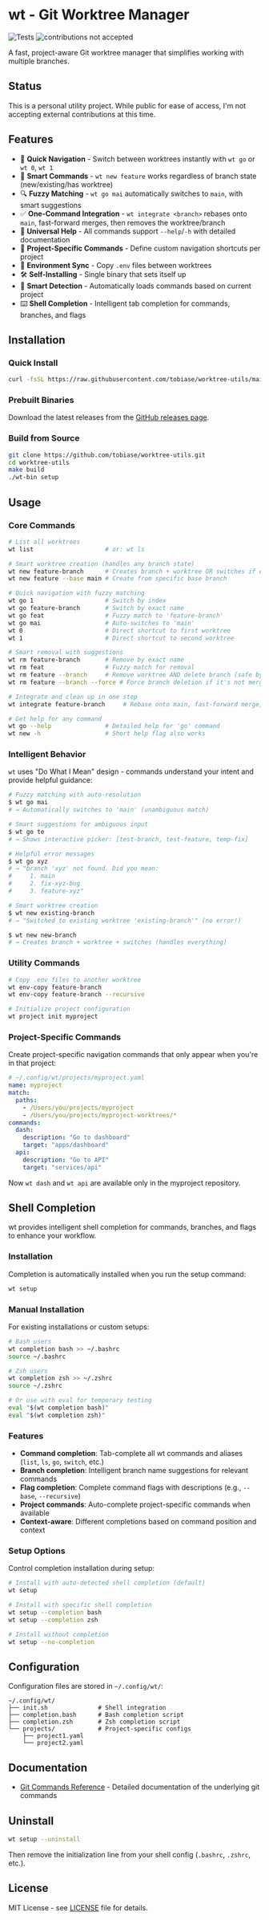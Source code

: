 # wt - Git Worktree Manager

![Tests](https://github.com/tobiase/worktree-utils/workflows/Tests/badge.svg)
![contributions not accepted](https://img.shields.io/badge/contributions-not%20accepted-red.svg)

A fast, project-aware Git worktree manager that simplifies working with multiple branches.

## Status

This is a personal utility project. While public for ease of access, I'm not accepting external contributions at this time.

## Features

- 🚀 **Quick Navigation** - Switch between worktrees instantly with `wt go` or `wt 0`, `wt 1`
- 🧠 **Smart Commands** - `wt new feature` works regardless of branch state (new/existing/has worktree)
- 🔍 **Fuzzy Matching** - `wt go mai` automatically switches to `main`, with smart suggestions
- ✅ **One-Command Integration** - `wt integrate <branch>` rebases onto `main`, fast-forward merges, then removes the worktree/branch
- 📖 **Universal Help** - All commands support `--help`/`-h` with detailed documentation
- 📁 **Project-Specific Commands** - Define custom navigation shortcuts per project
- 🔄 **Environment Sync** - Copy `.env` files between worktrees
- 🛠️ **Self-Installing** - Single binary that sets itself up
- 🎯 **Smart Detection** - Automatically loads commands based on current project
- ⌨️ **Shell Completion** - Intelligent tab completion for commands, branches, and flags

## Installation

### Quick Install

```bash
curl -fsSL https://raw.githubusercontent.com/tobiase/worktree-utils/main/get.sh | sh
```

### Prebuilt Binaries

Download the latest releases from the [GitHub releases page](https://github.com/tobiase/worktree-utils/releases).

### Build from Source

```bash
git clone https://github.com/tobiase/worktree-utils.git
cd worktree-utils
make build
./wt-bin setup
```

## Usage

### Core Commands

```bash
# List all worktrees
wt list                    # or: wt ls

# Smart worktree creation (handles any branch state)
wt new feature-branch      # Creates branch + worktree OR switches if exists
wt new feature --base main # Create from specific base branch

# Quick navigation with fuzzy matching
wt go 1                    # Switch by index
wt go feature-branch       # Switch by exact name
wt go feat                 # Fuzzy match to 'feature-branch'
wt go mai                  # Auto-switches to 'main'
wt 0                       # Direct shortcut to first worktree
wt 1                       # Direct shortcut to second worktree

# Smart removal with suggestions
wt rm feature-branch       # Remove by exact name
wt rm feat                 # Fuzzy match for removal
wt rm feature --branch     # Remove worktree AND delete branch (safe by default)
wt rm feature --branch --force # Force branch deletion if it's not merged

# Integrate and clean up in one step
wt integrate feature-branch     # Rebase onto main, fast-forward merge, remove worktree/branch

# Get help for any command
wt go --help               # Detailed help for 'go' command
wt new -h                  # Short help flag also works
```

### Intelligent Behavior

`wt` uses "Do What I Mean" design - commands understand your intent and provide helpful guidance:

```bash
# Fuzzy matching with auto-resolution
$ wt go mai
# → Automatically switches to 'main' (unambiguous match)

# Smart suggestions for ambiguous input
$ wt go te
# → Shows interactive picker: [test-branch, test-feature, temp-fix]

# Helpful error messages
$ wt go xyz
# → "branch 'xyz' not found. Did you mean:
#     1. main
#     2. fix-xyz-bug
#     3. feature-xyz"

# Smart worktree creation
$ wt new existing-branch
# → "Switched to existing worktree 'existing-branch'" (no error!)

$ wt new new-branch
# → Creates branch + worktree + switches (handles everything)
```

### Utility Commands

```bash
# Copy .env files to another worktree
wt env-copy feature-branch
wt env-copy feature-branch --recursive

# Initialize project configuration
wt project init myproject
```

### Project-Specific Commands

Create project-specific navigation commands that only appear when you're in that project:

```yaml
# ~/.config/wt/projects/myproject.yaml
name: myproject
match:
  paths:
    - /Users/you/projects/myproject
    - /Users/you/projects/myproject-worktrees/*
commands:
  dash:
    description: "Go to dashboard"
    target: "apps/dashboard"
  api:
    description: "Go to API"
    target: "services/api"
```

Now `wt dash` and `wt api` are available only in the myproject repository.

## Shell Completion

wt provides intelligent shell completion for commands, branches, and flags to enhance your workflow.

### Installation

Completion is automatically installed when you run the setup command:

```bash
wt setup
```

### Manual Installation

For existing installations or custom setups:

```bash
# Bash users
wt completion bash >> ~/.bashrc
source ~/.bashrc

# Zsh users
wt completion zsh >> ~/.zshrc
source ~/.zshrc

# Or use with eval for temporary testing
eval "$(wt completion bash)"
eval "$(wt completion zsh)"
```

### Features

- **Command completion**: Tab-complete all wt commands and aliases (`list`, `ls`, `go`, `switch`, etc.)
- **Branch completion**: Intelligent branch name suggestions for relevant commands
- **Flag completion**: Complete command flags with descriptions (e.g., `--base`, `--recursive`)
- **Project commands**: Auto-complete project-specific commands when available
- **Context-aware**: Different completions based on command position and context

### Setup Options

Control completion installation during setup:

```bash
# Install with auto-detected shell completion (default)
wt setup

# Install with specific shell completion
wt setup --completion bash
wt setup --completion zsh

# Install without completion
wt setup --no-completion
```

## Configuration

Configuration files are stored in `~/.config/wt/`:

```
~/.config/wt/
├── init.sh              # Shell integration
├── completion.bash      # Bash completion script
├── completion.zsh       # Zsh completion script
└── projects/            # Project-specific configs
    ├── project1.yaml
    └── project2.yaml
```

## Documentation

- [Git Commands Reference](docs/GIT_COMMANDS.md) - Detailed documentation of the underlying git commands

## Uninstall

```bash
wt setup --uninstall
```

Then remove the initialization line from your shell config (`.bashrc`, `.zshrc`, etc.).

## License

MIT License - see [LICENSE](LICENSE) file for details.
